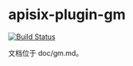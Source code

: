 # apisix-plugin-gm

[![Build Status][badge-action-img]][badge-action-url]

文档位于 doc/gm.md。

[badge-action-url]: https://github.com/api7/apisix-plugin-template/actions
[badge-action-img]: https://github.com/api7/apisix-plugin-template/actions/workflows/ci.yml/badge.svg
